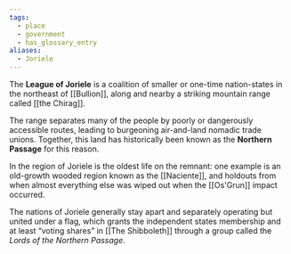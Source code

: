 ```yaml
---
tags:
  - place
  - government
  - has_glossary_entry
aliases:
  - Joriele
---
```

The **League of Joriele** is a coalition of smaller or one-time nation-states in the northeast of [[Bullion]], along and nearby a striking mountain range called [[the Chirag]]. 

The range separates many of the people by poorly or dangerously accessible routes, leading to burgeoning air-and-land nomadic trade unions. Together, this land has historically been known as the **Northern Passage** for this reason.

In the region of Joriele is the oldest life on the remnant: one example is an old-growth wooded region known as the [[Naciente]], and holdouts from when almost everything else was wiped out when the [[Os'Grun]] impact occurred. 

The nations of Joriele generally stay apart and separately operating but united under a flag, which grants the independent states membership and at least “voting shares” in [[The Shibboleth]] through a group called the _Lords of the Northern Passage_. 